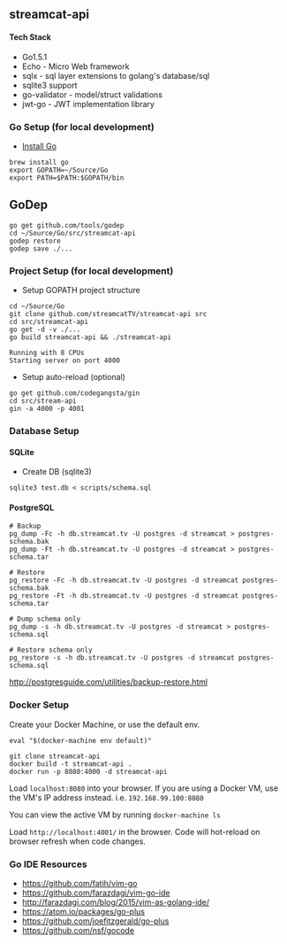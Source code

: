 ## streamcat-api

#### Tech Stack
* Go1.5.1
* Echo - Micro Web framework
* sqlx - sql layer extensions to golang's database/sql
* sqlite3 support
* go-validator - model/struct validations
* jwt-go - JWT implementation library

### Go Setup (for local development)
* [Install Go](https://golang.org/dl/)
```
brew install go
export GOPATH=~/Source/Go
export PATH=$PATH:$GOPATH/bin
```

## GoDep
```
go get github.com/tools/godep
cd ~/Source/Go/src/streamcat-api
godep restore
godep save ./...
```


### Project Setup (for local development)

* Setup GOPATH project structure
```
cd ~/Source/Go
git clone github.com/streamcatTV/streamcat-api src
cd src/streamcat-api
go get -d -v ./...
go build streamcat-api && ./streamcat-api
```

```
Running with 8 CPUs
Starting server on port 4000
```

* Setup auto-reload (optional)
```
go get github.com/codegangsta/gin
cd src/stream-api
gin -a 4000 -p 4001
```

### Database Setup

#### SQLite
* Create DB (sqlite3)
```
sqlite3 test.db < scripts/schema.sql
```

#### PostgreSQL
```
# Backup
pg_dump -Fc -h db.streamcat.tv -U postgres -d streamcat > postgres-schema.bak
pg_dump -Ft -h db.streamcat.tv -U postgres -d streamcat > postgres-schema.tar

# Restore
pg_restore -Fc -h db.streamcat.tv -U postgres -d streamcat postgres-schema.bak
pg_restore -Ft -h db.streamcat.tv -U postgres -d streamcat postgres-schema.tar

# Dump schema only
pg_dump -s -h db.streamcat.tv -U postgres -d streamcat > postgres-schema.sql

# Restore schema only
pg_restore -s -h db.streamcat.tv -U postgres -d streamcat postgres-schema.sql
```


http://postgresguide.com/utilities/backup-restore.html


### Docker Setup

Create your Docker Machine, or use the default env.

`eval "$(docker-machine env default)"`

```
git clone streamcat-api
docker build -t streamcat-api .
docker run -p 8080:4000 -d streamcat-api
```

Load `localhost:8080` into your browser. If you are using a Docker VM, use the VM's IP address instead. i.e. `192.168.99.100:8080`

You can view the active VM by running `docker-machine ls`

Load `http://localhost:4001/` in the browser. Code will hot-reload on browser refresh when code changes.



### Go IDE Resources
* https://github.com/fatih/vim-go
* https://github.com/farazdagi/vim-go-ide
* http://farazdagi.com/blog/2015/vim-as-golang-ide/
* https://atom.io/packages/go-plus
* https://github.com/joefitzgerald/go-plus
* https://github.com/nsf/gocode
